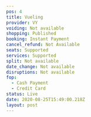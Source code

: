 ```yaml
---
pos: 4
title: Vueling
provider: VY
voiding: Not available
shopping: Published
booking: Instant Payment
cancel_refund: Not Available
seats: Supported
services: Supported
split: Not available
date_change: Not available
disruptions: Not available
fop:
  - Cash Payment
  - Credit Card
status: Live
date: 2020-08-25T15:49:00.218Z
layout: post
---
```

